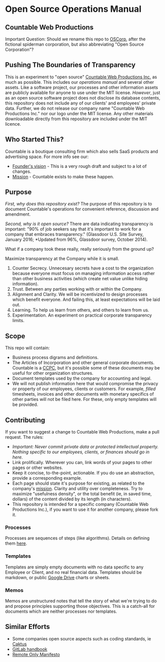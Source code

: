 # Open Source Operations Manual

## Countable Web Productions

Important Question: Should we rename this repo to [OSCorp](https://theoscorpindustries.weebly.com/), after the fictional spiderman corporation, but also abbreviating "Open Source Corporation"?

## Pushing The Boundaries of Transparency
This is an experiment to "open source" [Countable Web Productions Inc.](http://countable.ca) as much as possible. This includes our *operations manual* and several other assets. Like a software project, our processes and other information assets are publicly available for anyone to use under the MIT license. *However*, just as an open source software project does not disclose its database contents, this repository does not include any of our clients' and employees' private data. Further, we do not release our company name "Countable Web Productions Inc." nor our logo under the MIT license. Any other materials downloadable directly from this repository are included under the MIT licence.

## Who Started This?
Countable is a boutique consulting firm which also sells SaaS products and advertising space. For more info see our:

  * [Founder's vision](./VISION.md) - This is a very rough draft and subject to a lot of changes.
  * [Mission](./MISSION.md) - Countable exists to make these happen.

## Purpose

*First, why does this repository exist?* The purpose of this repository is to document Countable's operations for convenient reference, discussion and amendment.

*Second, why is it open source?* There are data indicating transparency is important:
"90% of job seekers say that it's important to work for a company that embraces transparency." (Glassdoor U.S. Site Survey, January 2016; *Updated from 96%, Glassdoor survey, October 2014).

What if a company took these really, really seriously from the ground up?

Maximize transparency at the Company while it is small.
  1. Counter Secrecy. Unnecesary secrets have a cost to the organization because everyone must focus on managing information access rather than other business activities (which create net value unlike hiding information).
  2. Trust. Between any parties working with or within the Company.
  3. Alignment and Clarity. We will be incentivized to design processes which benefit everyone. And failing this, at least expectations will be laid out.
  4. Learning. To help us learn from others, and others to learn from us.
  5. Experimentation. An experiment on practical corporate transparency limits.

## Scope
This repo will contain:
  * Business process digrams and definitions.
  * The Articles of Incorporation and other general corporate documents. Countable is a [CCPC](http://www.cra-arc.gc.ca/E/pub/tp/it458r2/it458r2-e.html), but it's possible some of these documents may be useful for other organization structures.
  * Document templates used by the company for accounting and legal.
  * We will not publish information here that would compromise the privacy or property of our employees, clients or customers. For example, _filled_ timesheets, invoices and other documents with monetary specifics of other parties will not be filed here. For these, only empty templates will be provided.

## Contributing
If you want to suggest a change to Countable Web Productions, make a pull request. The rules:
   * *Important: Never commit private data or protected intellectual property. Nothing specific to our employees, clients, or finances should go in here.*
   * Link prolifically. Wherever you can, link words of your pages to other pages or other websites.
   * Keep it concise, to-the-point, actionable. If you do use an abstraction, provide a corresponding example.
   * Each page should state it's purpose for existing, as related to the company's [mission](./MISSION.md). Clarity and utility over completeness. Try to maximize "usefulness density", or the total benefit (ie, in saved time, dollars) of the content divided by its length (in characters).
   * This repository is intended for a specific company (Countable Web Productions Inc.), if you want to use it for another company, please fork it.

### Processes

Processes are sequences of steps (like algorithms). Details on defining them [here](./PROCESSES.md).

### Templates

Templates are simply empty documents with no data specific to any Employee or Client, and no real financial data. Templates should be markdown, or public [Google Drive](https://drive.google.com/drive/u/0/folders/1JfcXagifO5wmixA-vjI_qgYs1qzw4-dM) charts or sheets.

### Memos

Memos are unstructured notes that tell the story of what we're trying to do and propose principles supporting those objectives. This is a catch-all for documents which are neither processes nor templates. 

## Similar Efforts

  * Some companies open source aspects such as coding standards, ie [Caktus](https://github.com/caktus/developer-documentation)
  * [GitLab handbook](https://about.gitlab.com/handbook/)
  * [Remote Only Manifesto](https://www.remoteonly.org/)
